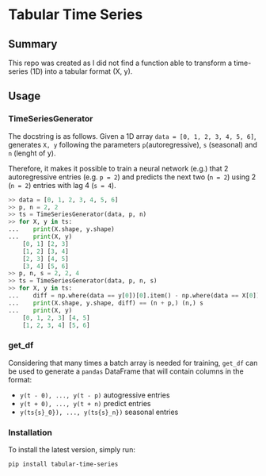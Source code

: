 # Tabular Time Series

## Summary

This repo was created as I did not find a function able to transform a time-series (1D) into a tabular format (X, y).

## Usage

### TimeSeriesGenerator

The docstring is as follows. Given a 1D array `data = [0, 1, 2, 3, 4, 5, 6]`, generates `X, y` following the parameters `p`(autoregressive), `s` (seasonal) and `n` (lenght of y).

Therefore, it makes it possible to train a neural network (e.g.) that 2 autoregressive entries (e.g. `p = 2`) and predicts the next two (`n = 2`) using 2 (`n = 2`) entries with lag 4 (`s = 4`).

```python
>> data = [0, 1, 2, 3, 4, 5, 6]
>> p, n = 2, 2
>> ts = TimeSeriesGenerator(data, p, n)
>> for X, y in ts:
...    print(X.shape, y.shape)
...    print(X, y)
    [0, 1] [2, 3]
    [1, 2] [3, 4]
    [2, 3] [4, 5]
    [3, 4] [5, 6]
>> p, n, s = 2, 2, 4
>> ts = TimeSeriesGenerator(data, p, n, s)
>> for X, y in ts:
...    diff = np.where(data == y[0])[0].item() - np.where(data == X[0])[0].item()
...    print(X.shape, y.shape, diff) == (n + p,) (n,) s
...    print(X, y)
    [0, 1, 2, 3] [4, 5]
    [1, 2, 3, 4] [5, 6]
```

### get_df

Considering that many times a batch array is needed for training, `get_df` can be used to generate a `pandas` DataFrame that will contain columns in the format:

- `y(t - 0), ..., y(t - p)` autogressive entries
- `y(t + 0), ..., y(t + n)` predict entries
- `y(ts{s}_0}), ..., y(ts{s}_n})` seasonal entries

### Installation

To install the latest version, simply run:

```bash
pip install tabular-time-series
```
